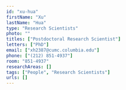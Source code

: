 ```yaml
---
id: "xu-hua"
firstName: "Xu"
lastName: "Hua"
type: "Research Scientists"
photo: ""
titles: ["Postdoctoral Research Scientist"]
letters: ["PhD"]
email: ["xh2387@cumc.columbia.edu"]
phone: ["(212) 851-4937"]
room: "851-4937"
researchAreas: []
tags: ["People", "Research Scientists"]
urls: []
---
```

